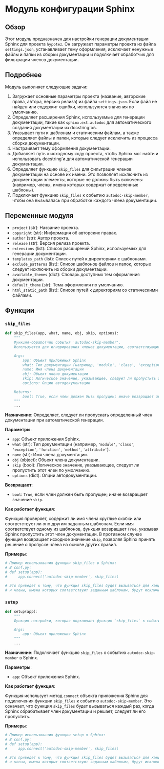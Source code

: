 # Модуль конфигурации Sphinx

## Обзор

Этот модуль предназначен для настройки генерации документации Sphinx для проекта `hypotez`. Он загружает параметры проекта из файла `settings.json`, устанавливает тему оформления, исключает ненужные файлы и папки из сборки документации и подключает обработчик для фильтрации членов документации.

## Подробнее

Модуль выполняет следующие задачи:

1.  Загружает основные параметры проекта (название, авторские права, автора, версию релиза) из файла `settings.json`. Если файл не найден или содержит ошибки, используются значения по умолчанию.
2.  Определяет расширения Sphinx, используемые для генерации документации, такие как `sphinx.ext.autodoc` для автоматического создания документации из docstring'ов.
3.  Указывает пути к шаблонам и статическим файлам, а также определяет файлы и папки, которые следует исключить из процесса сборки документации.
4.  Настраивает тему оформления документации.
5.  Добавляет путь к исходному коду проекта, чтобы Sphinx мог найти и использовать docstring'и для автоматической генерации документации.
6.  Определяет функцию `skip_files` для фильтрации членов документации на основе их имени. Это позволяет исключить из документации элементы, которые не должны быть включены (например, члены, имена которых содержат определенные шаблоны).
7.  Подключает функцию `skip_files` к событию `autodoc-skip-member`, чтобы она вызывалась при обработке каждого члена документации.

## Переменные модуля

-   `project` (str): Название проекта.
-   `copyright` (str): Информация об авторских правах.
-   `author` (str): Автор проекта.
-   `release` (str): Версия релиза проекта.
-   `extensions` (list): Список расширений Sphinx, используемых для генерации документации.
-   `templates_path` (list): Список путей к директориям с шаблонами.
-   `exclude_patterns` (list): Список шаблонов файлов и папок, которые следует исключить из сборки документации.
-   `available_themes` (dict): Словарь доступных тем оформления документации.
-   `default_theme` (str): Тема оформления по умолчанию.
-   `html_static_path` (list): Список путей к директориям со статическими файлами.

## Функции

### `skip_files`

```python
def skip_files(app, what, name, obj, skip, options):
    """
    Функция-обработчик события 'autodoc-skip-member'.
    Используется для игнорирования членов документации, соответствующих определённым шаблонам.

    Args:
        app: Объект приложения Sphinx
        what: Тип документации (например, 'module', 'class', 'exception', 'function', 'method', 'attribute')
        name: Имя члена документации
        obj: Объект члена документации
        skip: Логическое значение, указывающее, следует ли пропустить этот член по умолчанию
        options: Опции автодокументации

    Returns:
        bool: True, если член должен быть пропущен; иначе возвращает значение `skip`
    """
    ...
```

**Назначение**: Определяет, следует ли пропускать определенный член документации при автоматической генерации.

**Параметры**:

*   `app`: Объект приложения Sphinx.
*   `what` (str): Тип документации (например, `'module'`, `'class'`, `'exception'`, `'function'`, `'method'`, `'attribute'`).
*   `name` (str): Имя члена документации.
*   `obj` (object): Объект члена документации.
*   `skip` (bool): Логическое значение, указывающее, следует ли пропустить этот член по умолчанию.
*   `options` (dict): Опции автодокументации.

**Возвращает**:

*   `bool`: `True`, если член должен быть пропущен; иначе возвращает значение `skip`.

**Как работает функция**:

Функция проверяет, содержит ли имя члена круглые скобки или соответствует ли оно другим заданным шаблонам. Если имя соответствует одному из шаблонов, функция возвращает `True`, указывая Sphinx пропустить этот член документации. В противном случае функция возвращает исходное значение `skip`, позволяя Sphinx принять решение о пропуске члена на основе других правил.

**Примеры**:

```python
# Пример использования функции skip_files в Sphinx:
# В conf.py:
# def setup(app):
#     app.connect('autodoc-skip-member', skip_files)

# Это приведет к тому, что функция skip_files будет вызываться для каждого члена документации,
# и члены, имена которых соответствуют заданным шаблонам, будут исключены из документации.
```

### `setup`

```python
def setup(app):
    """
    Функция настройки, которая подключает функцию `skip_files` к событию `autodoc-skip-member`.

    Args:
        app: Объект приложения Sphinx
    """
    ...
```

**Назначение**: Подключает функцию `skip_files` к событию `autodoc-skip-member` в Sphinx.

**Параметры**:

*   `app`: Объект приложения Sphinx.

**Как работает функция**:

Функция использует метод `connect` объекта приложения Sphinx для подключения функции `skip_files` к событию `autodoc-skip-member`. Это означает, что функция `skip_files` будет вызываться каждый раз, когда Sphinx обрабатывает член документации и решает, следует ли его пропустить.

**Примеры**:

```python
# Пример использования функции setup в Sphinx:
# В conf.py:
# def setup(app):
#     app.connect('autodoc-skip-member', skip_files)

# Это приведет к тому, что функция skip_files будет вызываться для каждого члена документации,
# и члены, имена которых соответствуют заданным шаблонам, будут исключены из документации.
```